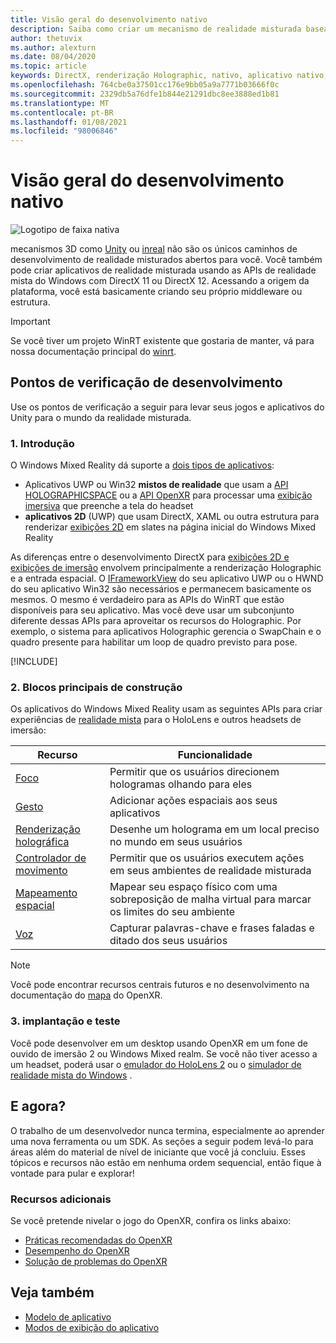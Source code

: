 ```yaml
---
title: Visão geral do desenvolvimento nativo
description: Saiba como criar um mecanismo de realidade misturada baseado em DirectX usando as APIs de realidade mista do Windows diretamente.
author: thetuvix
ms.author: alexturn
ms.date: 08/04/2020
ms.topic: article
keywords: DirectX, renderização Holographic, nativo, aplicativo nativo, WinRT, aplicativo WinRT, APIs de plataforma, mecanismo personalizado, middleware, headset de realidade misturada, headset de realidade mista do Windows, headset da realidade virtual
ms.openlocfilehash: 764cbe0a37501cc176e9bb05a9a7771b03666f0c
ms.sourcegitcommit: 2329db5a76dfe1b844e21291dbc8ee3888ed1b81
ms.translationtype: MT
ms.contentlocale: pt-BR
ms.lasthandoff: 01/08/2021
ms.locfileid: "98006846"
---
```

# <a name="native-development-overview"></a>Visão geral do desenvolvimento nativo

![Logotipo de faixa nativa](../images/native_logo_banner.png)

mecanismos 3D como [Unity](../unity/unity-development-overview.md) ou [inreal](../unreal/unreal-development-overview.md) não são os únicos caminhos de desenvolvimento de realidade misturados abertos para você. Você também pode criar aplicativos de realidade misturada usando as APIs de realidade mista do Windows com DirectX 11 ou DirectX 12. Acessando a origem da plataforma, você está basicamente criando seu próprio middleware ou estrutura. 

> [!IMPORTANT]
> Se você tiver um projeto WinRT existente que gostaria de manter, vá para nossa documentação principal do [winrt](creating-a-holographic-directx-project.md). 

## <a name="development-checkpoints"></a>Pontos de verificação de desenvolvimento

Use os pontos de verificação a seguir para levar seus jogos e aplicativos do Unity para o mundo da realidade misturada.

### <a name="1-getting-started"></a>1. Introdução

O Windows Mixed Reality dá suporte a [dois tipos de aplicativos](../../design/app-views.md):
* Aplicativos UWP ou Win32 **mistos de realidade** que usam a [API HOLOGRAPHICSPACE](getting-a-holographicspace.md) ou a [API OpenXR](openxr.md) para processar uma [exibição imersiva](../../design/app-views.md) que preenche a tela do headset
* **aplicativos 2D** (UWP) que usam DirectX, XAML ou outra estrutura para renderizar [exibições 2D](../../design/app-views.md#2d-views) em slates na página inicial do Windows Mixed Reality

As diferenças entre o desenvolvimento DirectX para [exibições 2D e exibições de imersão](../../design/app-views.md) envolvem principalmente a renderização Holographic e a entrada espacial. O [IFrameworkView](https://msdn.microsoft.com/library/windows/apps/windows.applicationmodel.core.iframeworkview.aspx) do seu aplicativo UWP ou o HWND do seu aplicativo Win32 são necessários e permanecem basicamente os mesmos. O mesmo é verdadeiro para as APIs do WinRT que estão disponíveis para seu aplicativo. Mas você deve usar um subconjunto diferente dessas APIs para aproveitar os recursos do Holographic. Por exemplo, o sistema para aplicativos Holographic gerencia o SwapChain e o quadro presente para habilitar um loop de quadro previsto para pose.

[!INCLUDE[](../includes/native-getting-started.md)]

### <a name="2-core-building-blocks"></a>2. Blocos principais de construção

Os aplicativos do Windows Mixed Reality usam as seguintes APIs para criar experiências de [realidade mista](../../discover/mixed-reality.md) para o HoloLens e outros headsets de imersão:

|  Recurso  |  Funcionalidade  |
| --- | --- |
| [Foco](../../design/gaze-and-commit.md) | Permitir que os usuários direcionem hologramas olhando para eles |
| [Gesto](../../design/gaze-and-commit.md#composite-gestures) | Adicionar ações espaciais aos seus aplicativos |
| [Renderização holográfica](../platform-capabilities-and-apis/rendering.md) | Desenhe um holograma em um local preciso no mundo em seus usuários |
| [Controlador de movimento](../../design/motion-controllers.md) | Permitir que os usuários executem ações em seus ambientes de realidade misturada |
| [Mapeamento espacial](../../design/spatial-mapping.md) | Mapear seu espaço físico com uma sobreposição de malha virtual para marcar os limites do seu ambiente |
| [Voz](../../design/voice-input.md) | Capturar palavras-chave e frases faladas e ditado dos seus usuários |
 
> [!NOTE]
> Você pode encontrar recursos centrais futuros e no desenvolvimento na documentação do [mapa](openxr.md#roadmap) do OpenXR.

### <a name="3-deploying-and-testing"></a>3. implantação e teste

Você pode desenvolver em um desktop usando OpenXR em um fone de ouvido de imersão 2 ou Windows Mixed realm.  Se você não tiver acesso a um headset, poderá usar o [emulador do HoloLens 2](../platform-capabilities-and-apis/using-the-hololens-emulator.md) ou o [simulador de realidade mista do Windows](../platform-capabilities-and-apis/using-the-windows-mixed-reality-simulator.md) .

## <a name="whats-next"></a>E agora?

O trabalho de um desenvolvedor nunca termina, especialmente ao aprender uma nova ferramenta ou um SDK. As seções a seguir podem levá-lo para áreas além do material de nível de iniciante que você já concluiu. Esses tópicos e recursos não estão em nenhuma ordem sequencial, então fique à vontade para pular e explorar!

### <a name="additional-resources"></a>Recursos adicionais

Se você pretende nivelar o jogo do OpenXR, confira os links abaixo:

* [Práticas recomendadas do OpenXR](openxr-best-practices.md)
* [Desempenho do OpenXR](openxr-performance.md)
* [Solução de problemas do OpenXR](openxr-troubleshooting.md)

## <a name="see-also"></a>Veja também
* [Modelo de aplicativo](../../design/app-model.md)
* [Modos de exibição do aplicativo](../../design/app-views.md)
